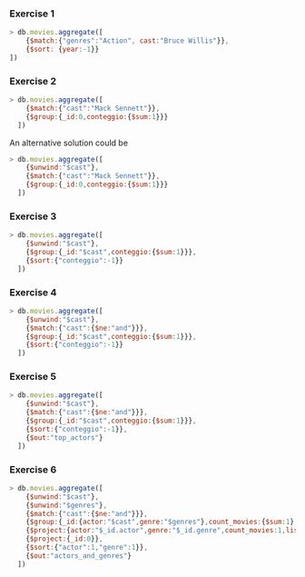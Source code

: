 ### Exercise 1
```javascript
> db.movies.aggregate([
    {$match:{"genres":"Action", cast:"Bruce Willis"}},
    {$sort: {year:-1}}
])
```

### Exercise 2

```javascript
> db.movies.aggregate([
	{$match:{"cast":"Mack Sennett"}},
	{$group:{_id:0,conteggio:{$sum:1}}}
  ])
```
An alternative solution could be
```javascript
> db.movies.aggregate([
	{$unwind:"$cast"},
	{$match:{"cast":"Mack Sennett"}},
	{$group:{_id:0,conteggio:{$sum:1}}}
  ])
```

### Exercise 3

```javascript
> db.movies.aggregate([
	{$unwind:"$cast"},
	{$group:{_id:"$cast",conteggio:{$sum:1}}},
	{$sort:{"conteggio":-1}}
  ])
```
### Exercise 4

```javascript
> db.movies.aggregate([
	{$unwind:"$cast"},
	{$match:{"cast":{$ne:"and"}}},
	{$group:{_id:"$cast",conteggio:{$sum:1}}},
	{$sort:{"conteggio":-1}}
  ])
```

### Exercise 5
```javascript
> db.movies.aggregate([
	{$unwind:"$cast"},
	{$match:{"cast":{$ne:"and"}}},
	{$group:{_id:"$cast",conteggio:{$sum:1}}},
	{$sort:{"conteggio":-1}},
	{$out:"top_actors"}
  ])
```
### Exercise 6
```javascript
> db.movies.aggregate([
	{$unwind:"$cast"},
	{$unwind:"$genres"},
	{$match:{"cast":{$ne:"and"}}},
	{$group:{_id:{actor:"$cast",genre:"$genres"},count_movies:{$sum:1},list_movies:{$addToSet:"$title"}}},
	{$project:{actor:"$_id.actor",genre:"$_id.genre",count_movies:1,list_movies:1}},
	{$project:{_id:0}},
	{$sort:{"actor":1,"genre":1}},
	{$out:"actors_and_genres"}
  ])
```